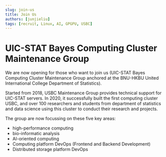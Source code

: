 ```yaml
---
slug: join-us
title: Join Us
authors: [junjieliu]
tags: [recruit, Linux, AI, GPGPU, USBC]
---
```


# UIC-STAT Bayes Computing Cluster Maintenance Group

We are now opening for those who want to join us (UIC-STAT Bayes Computing Cluster Maintenance Group anchored at the BNU-HKBU United International College Department of Statistics).

<!-- truncate -->

Started from 2018, USBC Maintenance Group provides technical support for UIC-STAT servers. In 2020, it successfully built the first computing cluster USBC, and over 100 researchers and students from department of statistics and data science using this cluster to conduct their research and projects.


The group are now focussing on these five key areas:

* high-performance computing
* bio-informatic analysis
* AI-oriented computing
* Computing platform DevOps (Frontend and Backend Development)
* Distributed storage platform DevOps